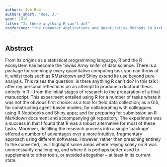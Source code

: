 ```yaml
---
authors: Joe Roe
authors_short: "Roe, J."
year: 2018
title: "Is there anything R can't do?"
conference: "the Computer Applications and Quantitative Methods in Archaeology (CAA) conference, Tübingen"
---
```


## Abstract

From its origins as a statistical programming language, R and the R ecosystem has become the 'Swiss Army knife' of data science. There is a package for seemingly every quantitative computing task you can throw at it, whilst tools such as RMarkdown and Shiny extend its use beyond pure analysis. This raises the question: is there anything R can’t do? In this talk I offer my personal reflections on an attempt to produce a doctoral thesis entirely in R – from the initial stages of research to the preparation of a final manuscript. This experiment entailed using R for a number of tasks where it was not the obvious first choice: as a tool for field data collection; as a GIS; for constructing agent-based models; for collaborating with colleagues using R Notebooks and Shiny apps; and for preparing for submission an R Markdown document and accompanying git repository. The experiment was a success in that I found that R was a robust alternative for most of these tasks. Moreover, distilling the research process into a single 'package' offered a number of advantages over a more intuitive, fragmentary approach using different softwares. However, rather than preaching entirely to the converted, I will highlight some areas where relying solely on R was unnecessarily challenging, and where it is perhaps better used to supplement to other tools, or avoided altogether – at least in its current state.

